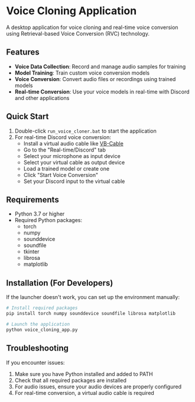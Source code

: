 # Voice Cloning Application

A desktop application for voice cloning and real-time voice conversion using Retrieval-based Voice Conversion (RVC) technology.

## Features

- **Voice Data Collection**: Record and manage audio samples for training
- **Model Training**: Train custom voice conversion models
- **Voice Conversion**: Convert audio files or recordings using trained models
- **Real-time Conversion**: Use your voice models in real-time with Discord and other applications

## Quick Start

1. Double-click `run_voice_cloner.bat` to start the application
2. For real-time Discord voice conversion:
   - Install a virtual audio cable like [VB-Cable](https://vb-audio.com/Cable/)
   - Go to the "Real-time/Discord" tab
   - Select your microphone as input device
   - Select your virtual cable as output device
   - Load a trained model or create one
   - Click "Start Voice Conversion"
   - Set your Discord input to the virtual cable

## Requirements

- Python 3.7 or higher
- Required Python packages:
  - torch
  - numpy
  - sounddevice
  - soundfile
  - tkinter
  - librosa
  - matplotlib

## Installation (For Developers)

If the launcher doesn't work, you can set up the environment manually:

```bash
# Install required packages
pip install torch numpy sounddevice soundfile librosa matplotlib

# Launch the application
python voice_cloning_app.py
```

## Troubleshooting

If you encounter issues:

1. Make sure you have Python installed and added to PATH
2. Check that all required packages are installed
3. For audio issues, ensure your audio devices are properly configured
4. For real-time conversion, a virtual audio cable is required 